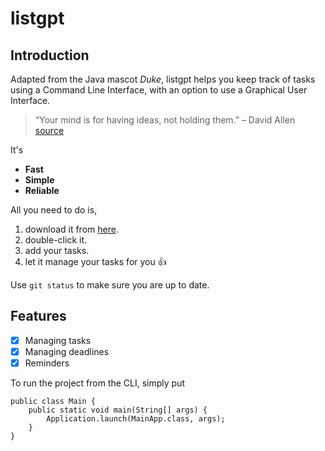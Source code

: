 # listgpt

## Introduction
Adapted from the Java mascot _Duke_, listgpt helps you keep track of tasks using a Command Line Interface, with an option to use a Graphical User Interface.

> “Your mind is for having ideas, not holding them.” – David Allen [source](https://dansilvestre.com/productivity-quotes/)

It's
- **Fast**
- **Simple**
- **Reliable**

All you need to do is,

1. download it from [here](https://nus-cs2103-ay2526s1.github.io/website/schedule/week4/project.html).
2. double-click it.
3. add your tasks.
4. let it manage your tasks for you :+1:

Use `git status` to make sure you are up to date.

## Features
- [x] Managing tasks
- [x] Managing deadlines
- [x] Reminders

To run the project from the CLI, simply put
```
public class Main {
    public static void main(String[] args) {
        Application.launch(MainApp.class, args);
    }
}
```


